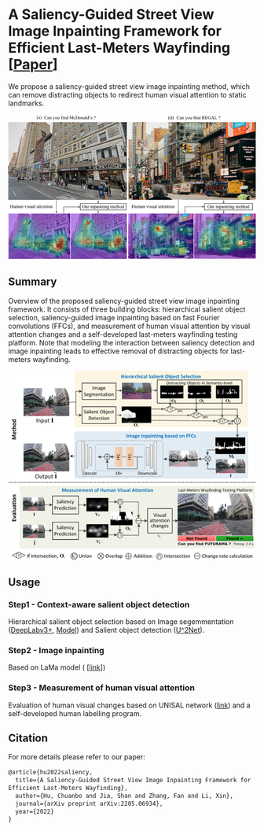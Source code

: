 # A Saliency-Guided Street View Image Inpainting Framework for Efficient Last-Meters Wayfinding [<a href="https://arxiv.org/pdf/2205.06934.pdf?ref=https://githubhelp.com">Paper</a>]

We propose a saliency-guided street view image inpainting method, which can remove distracting objects to redirect human visual attention to static landmarks.

![Figure1](Figures/Fig.png)

## Summary 
Overview of the proposed saliency-guided street view image inpainting framework. It consists of three building blocks: hierarchical salient object selection, saliency-guided image inpainting based on fast Fourier convolutions (FFCs), and measurement of human visual attention by visual attention changes and a self-developed last-meters wayfinding testing platform. Note that modeling the interaction between saliency detection and image inpainting leads to effective removal of distracting objects for last-meters wayfinding.

![Figure1](Figures/Fig2.png)

## Usage
### Step1 - Context-aware salient object detection

Hierarchical salient object selection based on Image segemmentation (<a href="https://github.com/open-mmlab/mmsegmentation/tree/master/configs/deeplabv3plus">DeepLabv3+</a>, <a href="https://github.com/open-mmlab/mmsegmentation/blob/master/configs/deeplabv3plus/deeplabv3plus_r101-d8_769x769_80k_cityscapes.py">Model</a>) and Salient object detection (<a href="https://github.com/xuebinqin/U-2-Net">U^2Net</a>).

### Step2 - Image inpainting

Based on LaMa model (
[<a href="https://github.com/saic-mdal/lama">link</a>])

### Step3 - Measurement of human visual attention

Evaluation of human visual changes based on UNISAL network (<a href="https://github.com/rdroste/unisal">link</a>) and a self-developed human labelling program. 

## Citation
For more details please refer to our paper:
```
@article{hu2022saliency,
  title={A Saliency-Guided Street View Image Inpainting Framework for Efficient Last-Meters Wayfinding},
  author={Hu, Chuanbo and Jia, Shan and Zhang, Fan and Li, Xin},
  journal={arXiv preprint arXiv:2205.06934},
  year={2022}
}
